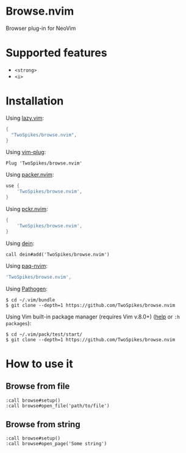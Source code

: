 # Browse.nvim

Browser plug-in for NeoVim

# Supported features

- `<strong>`
- `<i>`

# Installation

Using [lazy.vim](https://github.com/folke/lazy.nvim):
```lua
{
  "TwoSpikes/browse.nvim",
}
```

Using [vim-plug](https://github.com/junegunn/vim-plug):
```vim
Plug 'TwoSpikes/browse.nvim'
```

Using [packer.nvim](https://github.com/wbthomason/packer.nvim):
```lua
use {
    'TwoSpikes/browse.nvim',
}
```

Using [pckr.nvim](https://github.com/lewis6991/pckr.nvim):
```lua
{
    'TwoSpikes/browse.nvim',
}
```

Using [dein](https://github.com/Shougo/dein.vim):
```vim
call dein#add('TwoSpikes/browse.nvim')
```

Using [paq-nvim](https://github.com/savq/paq-nvim):
```lua
'TwoSpikes/browse.nvim',
```

Using [Pathogen](https://github.com/tpope/vim-pathogen):
```console
$ cd ~/.vim/bundle
$ git clone --depth=1 https://github.com/TwoSpikes/browse.nvim
```

Using Vim built-in package manager (requires Vim v.8.0+) ([help](https://vimhelp.org/repeat.txt.html#packages) or `:h packages`):
```console
$ cd ~/.vim/pack/test/start/
$ git clone --depth=1 https://github.com/TwoSpikes/browse.nvim
```

# How to use it

## Browse from file

```
:call browse#setup()
:call browse#open_file('path/to/file')
```

## Browse from string

```
:call browse#setup()
:call browse#open_page('Some string')
```
